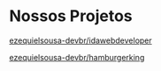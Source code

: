 <h1>Nossos Projetos</h1>
<p><a href="https://github.com/ezequielsousa-devbr/idawebdeveloper" target="_blank">ezequielsousa-devbr/idawebdeveloper</a></p>
<p><a href="https://github.com/ezequielsousa-devbr/hamburgerking" target="_blank">ezequielsousa-devbr/hamburgerking</a></p>